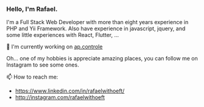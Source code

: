 ### Hello, I'm Rafael.

I'm a Full Stack Web Developer with more than eight years experience in PHP and Yii Framework.
Also have experience in javascript, jquery, and some little experiences with React, Flutter, ...

:briefcase: I'm currently working on [ap.controle](https://apcontrole.com "ap.controle")

Oh... one of my hobbies is appreciate amazing places, you can follow me on Instagram to see some ones.

📫 How to reach me:
- https://www.linkedin.com/in/rafaelwithoeft/
- http://instagram.com/rafaelwithoeft

<!--
**rafaelwithoeft/rafaelwithoeft** is a ✨ _special_ ✨ repository because its `README.md` (this file) appears on your GitHub profile.

Here are some ideas to get you started:

- 🔭 I’m currently working on ...
- 🌱 I’m currently learning ...
- 👯 I’m looking to collaborate on ...
- 🤔 I’m looking for help with ...
- 💬 Ask me about ...
- 
- 😄 Pronouns: ...
- ⚡ Fun fact: ...
-->
